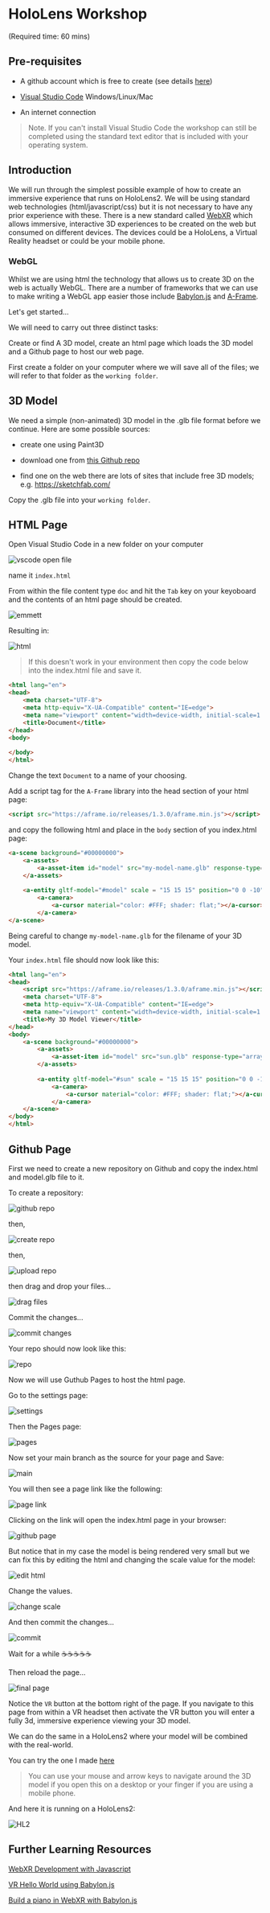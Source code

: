 # HoloLens Workshop

(Required time: 60 mins)

## Pre-requisites

- A github account which is free to create (see details [here](https://docs.github.com/en/get-started/signing-up-for-github/signing-up-for-a-new-github-account))

- [Visual Studio Code](https://code.visualstudio.com/download) Windows/Linux/Mac

- An internet connection

> Note. If you can't install Visual Studio Code the workshop can still be completed using the standard text editor that is included with your operating system.

## Introduction

We will run through the simplest possible example of how to create an immersive experience that runs on HoloLens2. We will be using standard web technologies (html/javascript/css) but it is not necessary to have any prior experience with these. There is a new standard called [WebXR](https://www.w3.org/TR/webxr/) which allows immersive, interactive 3D experiences to be created on the web but consumed on different devices. The devices could be a HoloLens, a Virtual Reality headset or could be your mobile phone.

### WebGL

Whilst we are using html the technology that allows us to create 3D on the web is actually WebGL. There are a number of frameworks that we can use to make writing a WebGL app easier those include [Babylon.js](https://doc.babylonjs.com/) and [A-Frame](https://aframe.io/).

Let's get started...

We will need to carry out three distinct tasks:

Create or find A 3D model, create an html page which loads the 3D model and a Github page to host our web page.

First create a folder on your computer where we will save all of the files; we will refer to that folder as the `working folder`.

## 3D Model

We need a simple (non-animated) 3D model in the .glb file format before we continue. Here are some possible sources:

- create one using Paint3D

- download one from [this Github repo](https://github.com/peted70/HoloLensWorkshop/tree/main/3d-models) 

- find one on the web there are lots of sites that include free 3D models; e.g. https://sketchfab.com/

Copy the .glb file into your `working folder`.

## HTML Page

Open Visual Studio Code in a new folder on your computer

![vscode open file](./.content/vscode-newfile.png)

name it `index.html`

From within the file content type `doc` and hit the `Tab` key on your keyoboard and the contents of an html page should be created.

![emmett](./.content/emmett.png)

Resulting in:

![html](./.content/html.pnh.png)

> If this doesn't work in your environment then copy the code below into the index.html file and save it.

```html
<html lang="en">
<head>
    <meta charset="UTF-8">
    <meta http-equiv="X-UA-Compatible" content="IE=edge">
    <meta name="viewport" content="width=device-width, initial-scale=1.0">
    <title>Document</title>
</head>
<body>
    
</body>
</html>
```

Change the text `Document` to a name of your choosing.

Add a script tag for the `A-Frame` library into the head section of your html page:

```html
<script src="https://aframe.io/releases/1.3.0/aframe.min.js"></script>
```

and copy the following html and place in the `body` section of you index.html page:

```html
<a-scene background="#00000000">
    <a-assets>
        <a-asset-item id="model" src="my-model-name.glb" response-type="arraybuffer"></a-asset-item>
    </a-assets>
    
    <a-entity gltf-model="#model" scale = "15 15 15" position="0 0 -10"></a-entity>  
        <a-camera>
            <a-cursor material="color: #FFF; shader: flat;"></a-cursor>
        </a-camera>
</a-scene>
```

Being careful to change `my-model-name.glb` for the filename of your 3D model.

Your `index.html` file should now look like this:

```html
<html lang="en">
<head>
    <script src="https://aframe.io/releases/1.3.0/aframe.min.js"></script>
    <meta charset="UTF-8">
    <meta http-equiv="X-UA-Compatible" content="IE=edge">
    <meta name="viewport" content="width=device-width, initial-scale=1.0">
    <title>My 3D Model Viewer</title>
</head>
<body>
    <a-scene background="#00000000">
        <a-assets>
            <a-asset-item id="model" src="sun.glb" response-type="arraybuffer"></a-asset-item>
        </a-assets>
        
        <a-entity gltf-model="#sun" scale = "15 15 15" position="0 0 -10"></a-entity>  
            <a-camera>
                <a-cursor material="color: #FFF; shader: flat;"></a-cursor>
            </a-camera>
    </a-scene>
</body>
</html>
```

## Github Page

First we need to create a new repository on Github and copy the index.html and model.glb file to it.

To create a repository:

![github repo](./.content/new-repo.png)

then,

![create repo](./.content/create-repo.png)

then,

![upload repo](./.content/upload-repo.png)

then drag and drop your files...

![drag files](./.content/drag-files.png)

Commit the changes...

![commit changes](./.content/commit-changes.png)

Your repo should now look like this:

![repo](./.content/repo.png)


Now we will use Guthub Pages to host the html page.

Go to the settings page:

![settings](./.content/settings.png)

Then the Pages page:

![pages](./.content/pages.png)

Now set your main branch as the source for your page and Save:

![main](./.content/main.png)

You will then see a page link like the following:

![page link](./.content/page-link.png)

Clicking on the link will open the index.html page in your browser:

![github page](./.content/github-page.png)

But notice that in my case the model is being rendered very small but we can fix this by editing the html and changing the scale value for the model:

![edit html](./.content/edit-html.png)

Change the values.

![change scale](./.content/scale-model.png)

And then commit the changes...

![commit](./.content/commit.png)

Wait for a while ☕☕☕☕☕

Then reload the page...

![final page](./.content/final-page.png)

Notice the `VR` button at the bottom right of the page. If you navigate to this page from within a VR headset then activate the VR button you will enter a fully 3d, immersive experience viewing your 3D model.

We can do the same in a HoloLens2 where your model will be combined with the real-world.

You can try the one I made [here](https://peted70.github.io/HoloLensWorkshop/)

> You can use your mouse and arrow keys to navigate around the 3D model if you open this on a desktop or your finger if you are using a mobile phone.

And here it is running on a HoloLens2:

![HL2](./.content/HL2workshop.gif)

## Further Learning Resources

[WebXR Development with Javascript](https://docs.microsoft.com/en-us/windows/mixed-reality/develop/javascript/webxr-overview)

[VR Hello World using Babylon.js](https://docs.microsoft.com/en-us/windows/mixed-reality/develop/javascript/tutorials/babylonjs-webxr-helloworld/introduction-01)

[Build a piano in WebXR with Babylon.js](https://docs.microsoft.com/en-us/windows/mixed-reality/develop/javascript/tutorials/babylonjs-webxr-piano/introduction-01)
